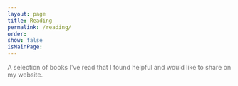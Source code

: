 ```yaml
---
layout: page
title: Reading
permalink: /reading/
order: 
show: false
isMainPage:
---
```


<span style="color: #757575;">A selection of books I've read that I found helpful and would like to share on my website.</span>

<div id="books-list">
  <!-- The list of books will be rendered here -->
</div>

<script>
  // Load book data from books.json
  fetch('/assets/data/books.json')
    .then(response => {
    if (!response.ok) {
      throw new Error(`HTTP error! status: ${response.status}`);
    }
    return response.json();
    })
    .then(books => {
    const container = document.getElementById('books-list');

    // Group books by year and sort by year (ascending)
    const booksByYear = books.reduce((acc, book) => {
      if (!acc[book.year]) {
      acc[book.year] = [];
      }
      acc[book.year].push(book);
      return acc;
    }, {});

    const sortedYears = Object.keys(booksByYear).sort((a, b) => b - a); // Sort descending by year

    // Render books grouped by year in a table
    sortedYears.forEach(year => {
      const yearSection = document.createElement('section');
      yearSection.innerHTML = `
      <header class="title-row flex flex-row items-end justify-between">
        <h1 class="text-2xl font-semibold text-gray-800" id="${year}">${year}</h1>
        <p class="text-sm text-gray-500">${booksByYear[year].filter(book => book.status === 'Done').length} / ${booksByYear[year].length} books finished</p>
      </header>
      <div class="overflow-x-auto mb-4 bg-white shadow rounded-xl">
      <table class="w-full text-left text-sm text-gray-700">
        <thead class="bg-gray-100 border-b text-gray-600">
          <tr>
            <th scope="column" class="px-4 py-3 font-bold">Title</th>
            <th scope="column" class="px-4 py-3 font-bold">Author</th>
            <th scope="column" class="px-4 py-3 font-bold sm:table-cell sm:hidden ">My review</th>
          </tr>
        </thead>
        <tbody>
        </tbody>
      </table>
      </div>
      `;

      const tableBody = yearSection.querySelector('tbody');

      booksByYear[year].forEach(book => {
      const bookRow = document.createElement('tr');
      bookRow.classList.add('h-entry', 'border-b', 'hover:bg-gray-50', 'transition');
      const statusColor = {
        'To-read': 'gray',
        'Reading': '#42c3ff',
        'Dropped': 'red',
        'Paused': '#ffb459',
        'Done': 'green'
      }[book.status] || 'gray';

      bookRow.innerHTML = `
        <th scope="row" class="align-top px-4 py-3 w-1/3">
          <a href="${book.link || '#'}" class="p-name no-underline font-bold hover:underline" target="_blank">${book.title}</a><br>
          <span class="hide-large">
            <span class="BookStatus-${book.status.replace(/\s+/g, '')} text-xs" style="color: ${statusColor};">${book.status}</span>
          </span>
        </th>
        <td class="align-top px-4 py-3 w-1/3">${book.author}</td>
        <td class="align-top w-1/3 px-4 py-3 sm:table-cell sm:hidden">${book.review}
        </td>`;
      tableBody.appendChild(bookRow);    
      });

      container.appendChild(yearSection);
    });
    })
    .catch(error => console.error('Error loading book data:', error));
</script>